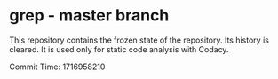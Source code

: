 # grep - master branch

This repository contains the frozen state of the repository.
Its history is cleared. It is used only for static code
analysis with Codacy.

Commit Time: 1716958210